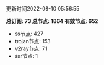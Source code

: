 更新时间2022-08-10 05:56:55

**总订阅: 73**
**总节点: 1864**
**有效节点: 652**
- ss节点: 427
- trojan节点: 153
- v2ray节点: 71
- ssr节点: 1
